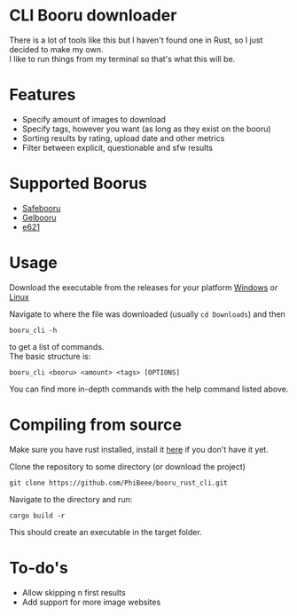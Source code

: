 # CLI Booru downloader

There is a lot of tools like this but I haven't found one in Rust, so I just decided to make my own.  
I like to run things from my terminal so that's what this will be.  
# Features
- Specify amount of images to download
- Specify tags, however you want (as long as they exist on the booru)
- Sorting results by rating, upload date and other metrics
- Filter between explicit, questionable and sfw results
# Supported Boorus
- [Safebooru](https://safebooru.org)
- [Gelbooru](https://gelbooru.com)
- [e621](https://e621.net)
# Usage
Download the executable from the releases for your platform [Windows](https://github.com/PhiBeee/booru_rust_cli/releases/download/0.1.1/booru_cli.exe) or [Linux](https://github.com/PhiBeee/booru_rust_cli/releases/download/0.1/booru_cli)  

Navigate to where the file was downloaded (usually `cd Downloads`) and then
```
booru_cli -h
```
to get a list of commands.  
The basic structure is:
```
booru_cli <booru> <amount> <tags> [OPTIONS]
```
You can find more in-depth commands with the help command listed above.

# Compiling from source

Make sure you have rust installed, install it [here](https://www.rust-lang.org/tools/install) if you don't have it yet.  
  
Clone the repository to some directory (or download the project)  
```
git clone https://github.com/PhiBeee/booru_rust_cli.git
```  
  
Navigate to the directory and run:  
```
cargo build -r
```  
This should create an executable in the target folder.
# To-do's
- Allow skipping n first results
- Add support for more image websites